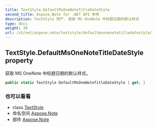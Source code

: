 ```yaml
---
title: TextStyle.DefaultMsOneNoteTitleDateStyle
second_title: Aspose.Note for .NET API 参考
description: TextStyle 财产. 获取 MS OneNote 中标题日期的默认样式
type: docs
weight: 30
url: /zh/net/aspose.note/textstyle/defaultmsonenotetitledatestyle/
---
```

## TextStyle.DefaultMsOneNoteTitleDateStyle property

获取 MS OneNote 中标题日期的默认样式。

```csharp
public static TextStyle DefaultMsOneNoteTitleDateStyle { get; }
```

### 也可以看看

* class [TextStyle](../)
* 命名空间 [Aspose.Note](../../textstyle/)
* 部件 [Aspose.Note](../../../)


